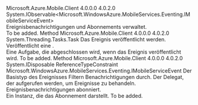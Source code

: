 <Type Name="IMobileServiceEventManager" FullName="Microsoft.WindowsAzure.MobileServices.Eventing.IMobileServiceEventManager">
  <TypeSignature Language="C#" Value="public interface IMobileServiceEventManager : IObservable&lt;Microsoft.WindowsAzure.MobileServices.Eventing.IMobileServiceEvent&gt;" />
  <TypeSignature Language="ILAsm" Value=".class public interface auto ansi abstract IMobileServiceEventManager implements class System.IObservable`1&lt;class Microsoft.WindowsAzure.MobileServices.Eventing.IMobileServiceEvent&gt;" />
  <TypeSignature Language="DocId" Value="T:Microsoft.WindowsAzure.MobileServices.Eventing.IMobileServiceEventManager" />
  <TypeSignature Language="VB.NET" Value="Public Interface IMobileServiceEventManager&#xA;Implements IObservable(Of IMobileServiceEvent)" />
  <TypeSignature Language="F#" Value="type IMobileServiceEventManager = interface&#xA;    interface IObservable&lt;IMobileServiceEvent&gt;" />
  <AssemblyInfo>
    <AssemblyName>Microsoft.Azure.Mobile.Client</AssemblyName>
    <AssemblyVersion>4.0.0.0</AssemblyVersion>
    <AssemblyVersion>4.0.2.0</AssemblyVersion>
  </AssemblyInfo>
  <Interfaces>
    <Interface>
      <InterfaceName>System.IObservable&lt;Microsoft.WindowsAzure.MobileServices.Eventing.IMobileServiceEvent&gt;</InterfaceName>
    </Interface>
  </Interfaces>
  <Docs>
    <summary>
            Ereignisbenachrichtigungen und Abonnements verwaltet.
            </summary>
    <remarks>To be added.</remarks>
  </Docs>
  <Members>
    <Member MemberName="PublishAsync">
      <MemberSignature Language="C#" Value="public System.Threading.Tasks.Task PublishAsync (Microsoft.WindowsAzure.MobileServices.Eventing.IMobileServiceEvent mobileServiceEvent);" />
      <MemberSignature Language="ILAsm" Value=".method public hidebysig newslot virtual instance class System.Threading.Tasks.Task PublishAsync(class Microsoft.WindowsAzure.MobileServices.Eventing.IMobileServiceEvent mobileServiceEvent) cil managed" />
      <MemberSignature Language="DocId" Value="M:Microsoft.WindowsAzure.MobileServices.Eventing.IMobileServiceEventManager.PublishAsync(Microsoft.WindowsAzure.MobileServices.Eventing.IMobileServiceEvent)" />
      <MemberSignature Language="VB.NET" Value="Public Function PublishAsync (mobileServiceEvent As IMobileServiceEvent) As Task" />
      <MemberSignature Language="F#" Value="abstract member PublishAsync : Microsoft.WindowsAzure.MobileServices.Eventing.IMobileServiceEvent -&gt; System.Threading.Tasks.Task" Usage="iMobileServiceEventManager.PublishAsync mobileServiceEvent" />
      <MemberType>Method</MemberType>
      <AssemblyInfo>
        <AssemblyName>Microsoft.Azure.Mobile.Client</AssemblyName>
        <AssemblyVersion>4.0.0.0</AssemblyVersion>
        <AssemblyVersion>4.0.2.0</AssemblyVersion>
      </AssemblyInfo>
      <ReturnValue>
        <ReturnType>System.Threading.Tasks.Task</ReturnType>
      </ReturnValue>
      <Parameters>
        <Parameter Name="mobileServiceEvent" Type="Microsoft.WindowsAzure.MobileServices.Eventing.IMobileServiceEvent" />
      </Parameters>
      <Docs>
        <param name="mobileServiceEvent">Das Ereignis veröffentlicht werden.</param>
        <summary>
            Veröffentlicht eine <see cref="T:Microsoft.WindowsAzure.MobileServices.Eventing.IMobileServiceEvent" />.
            </summary>
        <returns>Eine Aufgabe, die abgeschlossen wird, wenn das Ereignis veröffentlicht wird.</returns>
        <remarks>To be added.</remarks>
      </Docs>
    </Member>
    <Member MemberName="Subscribe&lt;T&gt;">
      <MemberSignature Language="C#" Value="public IDisposable Subscribe&lt;T&gt; (Action&lt;T&gt; next) where T : class, Microsoft.WindowsAzure.MobileServices.Eventing.IMobileServiceEvent;" />
      <MemberSignature Language="ILAsm" Value=".method public hidebysig newslot virtual instance class System.IDisposable Subscribe&lt;class (class Microsoft.WindowsAzure.MobileServices.Eventing.IMobileServiceEvent) T&gt;(class System.Action`1&lt;!!T&gt; next) cil managed" />
      <MemberSignature Language="DocId" Value="M:Microsoft.WindowsAzure.MobileServices.Eventing.IMobileServiceEventManager.Subscribe``1(System.Action{``0})" />
      <MemberSignature Language="VB.NET" Value="Public Function Subscribe(Of T As {Class, IMobileServiceEvent}) (next As Action(Of T)) As IDisposable" />
      <MemberSignature Language="F#" Value="abstract member Subscribe : Action&lt;'T (requires 'T : null and 'T :&gt; Microsoft.WindowsAzure.MobileServices.Eventing.IMobileServiceEvent)&gt; -&gt; IDisposable (requires 'T : null and 'T :&gt; Microsoft.WindowsAzure.MobileServices.Eventing.IMobileServiceEvent)" Usage="iMobileServiceEventManager.Subscribe next" />
      <MemberType>Method</MemberType>
      <AssemblyInfo>
        <AssemblyName>Microsoft.Azure.Mobile.Client</AssemblyName>
        <AssemblyVersion>4.0.0.0</AssemblyVersion>
        <AssemblyVersion>4.0.2.0</AssemblyVersion>
      </AssemblyInfo>
      <ReturnValue>
        <ReturnType>System.IDisposable</ReturnType>
      </ReturnValue>
      <TypeParameters>
        <TypeParameter Name="T">
          <Constraints>
            <ParameterAttribute>ReferenceTypeConstraint</ParameterAttribute>
            <InterfaceName>Microsoft.WindowsAzure.MobileServices.Eventing.IMobileServiceEvent</InterfaceName>
          </Constraints>
        </TypeParameter>
      </TypeParameters>
      <Parameters>
        <Parameter Name="next" Type="System.Action&lt;T&gt;" />
      </Parameters>
      <Docs>
        <typeparam name="T">Der Basistyp des Ereignisses Filtern Benachrichtigungen durch.</typeparam>
        <param name="next">Der Delegat, der aufgerufen werden, um Ereignisse zu behandeln.</param>
        <summary>
            Ereignisbenachrichtigungen abonniert.
            </summary>
        <returns>Ein <see cref="T:System.IDisposable" /> Instanz, die das Abonnement darstellt.</returns>
        <remarks>To be added.</remarks>
      </Docs>
    </Member>
  </Members>
</Type>